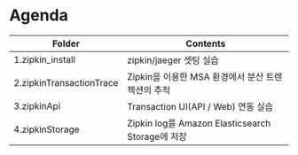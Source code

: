 # Agenda
| Folder | Contents             |
|-|-|
|1.zipkin_install            | zipkin/jaeger 셋팅 실습 |
|2.zipkinTransactionTrace    | Zipkin을 이용한 MSA 환경에서 분산 트렌젝션의 추적 |
|3.zipkinApi                 | Transaction UI(API / Web) 연동 실습 |
|4.zipkinStorage             | Zipkin log를 Amazon Elasticsearch Storage에 저장  |
